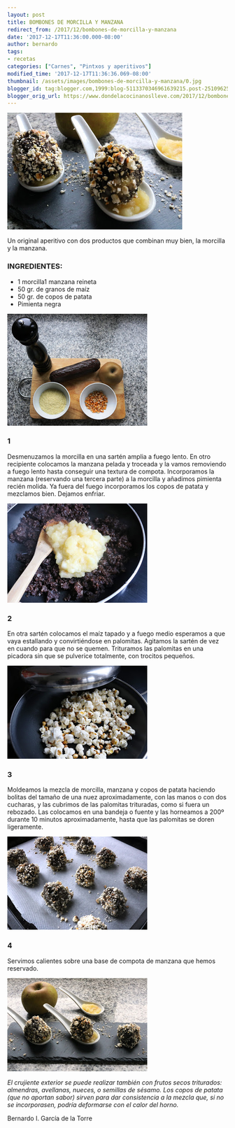 ```yaml
---
layout: post
title: BOMBONES DE MORCILLA Y MANZANA
redirect_from: /2017/12/bombones-de-morcilla-y-manzana
date: '2017-12-17T11:36:00.000-08:00'
author: bernardo
tags:
- recetas
categories: ["Carnes", "Pintxos y aperitivos"]
modified_time: '2017-12-17T11:36:36.069-08:00'
thumbnail: /assets/images/bombones-de-morcilla-y-manzana/0.jpg
blogger_id: tag:blogger.com,1999:blog-5113370346961639215.post-2510962519470690338
blogger_orig_url: https://www.dondelacocinanoslleve.com/2017/12/bombones-de-morcilla-y-manzana.html
---
```


![](/assets/images/bombones-de-morcilla-y-manzana/0.jpg)

  
Un original aperitivo con dos productos que combinan muy bien, la morcilla y la manzana.  
### INGREDIENTES:
* 1 morcilla1 manzana reineta
* 50 gr. de granos de maíz
* 50 gr. de copos de patata
* Pimienta negra  

![](/assets/images/bombones-de-morcilla-y-manzana/1.jpg)

  

### 1

Desmenuzamos la morcilla en una sartén amplia a fuego lento. En otro recipiente colocamos la manzana pelada y troceada y la vamos removiendo a fuego lento hasta conseguir una textura de compota. Incorporamos la manzana (reservando una tercera parte) a la morcilla y añadimos pimienta recién molida. Ya fuera del fuego incorporamos los copos de patata y mezclamos bien. Dejamos enfriar.  

![](/assets/images/bombones-de-morcilla-y-manzana/2.jpg)

  

### 2

En otra sartén colocamos el maíz tapado y a fuego medio esperamos a que vaya estallando y convirtiéndose en palomitas. Agitamos la sartén de vez en cuando para que no se quemen. Trituramos las palomitas en una picadora sin que se pulverice totalmente, con trocitos pequeños.  

![](/assets/images/bombones-de-morcilla-y-manzana/3.jpg)

  

### 3

Moldeamos la mezcla de morcilla, manzana y copos de patata haciendo bolitas del tamaño de una nuez aproximadamente, con las manos o con dos cucharas, y las cubrimos de las palomitas trituradas, como si fuera un rebozado. Las colocamos en una bandeja o fuente y las horneamos a 200º durante 10 minutos aproximadamente, hasta que las palomitas se doren ligeramente.  

![](/assets/images/bombones-de-morcilla-y-manzana/4.jpg)

  

### 4

Servimos calientes sobre una base de compota de manzana que hemos reservado.  
  

![](/assets/images/bombones-de-morcilla-y-manzana/5.jpg)

  
_El crujiente exterior se puede realizar también con frutos secos triturados: almendras, avellanas, nueces, o semillas de sésamo. Los copos de patata (que no aportan sabor) sirven para dar consistencia a la mezcla que, si no se incorporasen, podría deformarse con el calor del horno._  
  
Bernardo I. García de la Torre
